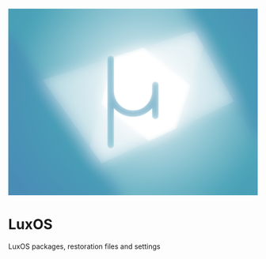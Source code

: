 ![wallpaper_lux1_11.png](https://raw.githubusercontent.com/AB-Empire/LuxOS/Core/wallpaper_lux1_11.png)
# LuxOS
LuxOS packages, restoration files and settings
